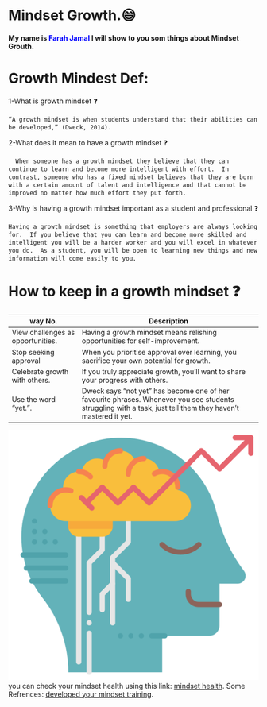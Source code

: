 # Mindset Growth.:smile:

#### My name is <span style="color:blue">Farah Jamal</span> I will show to you som things about Mindset Grouth.

# Growth Mindest Def:

1-What is growth mindset :question:

    “A growth mindset is when students understand that their abilities can be developed,” (Dweck, 2014).
2-What does it mean to have a growth mindset :question:

      When someone has a growth mindset they believe that they can continue to learn and become more intelligent with effort.  In contrast, someone who has a fixed mindset believes that they are born with a certain amount of talent and intelligence and that cannot be improved no matter how much effort they put forth.

3-Why is having a growth mindset important as a student and professional :question:

    Having a growth mindset is something that employers are always looking for.  If you believe that you can learn and become more skilled and intelligent you will be a harder worker and you will excel in whatever you do.  As a student, you will be open to learning new things and new information will come easily to you. 
    
# How to keep in a growth mindset :question:


| way No. | Description |
| ------| -----------|
| View challenges as opportunities.|Having a growth mindset means relishing opportunities for self-improvement.|
| Stop seeking approval |When you prioritise approval over learning, you sacrifice your own potential for growth. |
| Celebrate growth with others.    |If you truly appreciate growth, you’ll want to share your progress with others. |
| Use the word “yet.”.    |Dweck says “not yet” has become one of her favourite phrases. Whenever you see students struggling with a task, just tell them they haven’t mastered it yet.|
![](https://github.com/FarahJamal/Second_Task/blob/main/brainstorm.png)
you can check your mindset health using this link:
[mindset health](https://www.mindsethealth.com/self-tests/mindset-quiz).
Some Refrences:
[developed your mindset training](https://www.opencolleges.edu.au/informed/features/develop-a-growth-mindset/).


